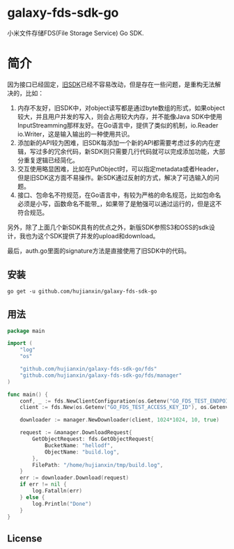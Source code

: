 # galaxy-fds-sdk-go
小米文件存储FDS(File Storage Service) Go SDK.

# 简介
因为接口已经固定，[旧SDK](https://github.com/XiaoMi/galaxy-fds-sdk-golang)已经不容易改动，但是存在一些问题，是重构无法解决的，比如：

1. 内存不友好，旧SDK中，对object读写都是通过byte数组的形式，如果object较大，并且用户并发的写入，则会占用较大内存，并不能像Java SDK中使用InputStreamming那样友好。在Go语言中，提供了类似的机制，io.Reader io.Writer，这是输入输出的一种使用共识。
2. 添加新的API较为困难，旧SDK每添加一个新的API都需要考虑过多的内在逻辑，写过多的冗余代码，新SDK则只需要几行代码就可以完成添加功能，大部分重复逻辑已经简化。
3. 交互使用略显困难，比如在PutObject时，可以指定metadata或者Header，但是旧SDK这方面不易操作。新SDK通过反射的方式，解决了可选输入的问题。
4. 接口、包命名不符规范，在Go语言中，有较为严格的命名规范，比如包命名必须是小写，函数命名不能带_，如果带了是勉强可以通过运行的，但是这不符合规范。

另外，除了上面几个新SDK具有的优点之外，新版SDK参照S3和OSS的sdk设计，我也为这个SDK提供了并发的upload和download。

最后，auth.go里面的signature方法是直接使用了旧SDK中的代码。

## 安装
`go get -u github.com/hujianxin/galaxy-fds-sdk-go`

## 用法
```go
package main

import (
	"log"
	"os"

	"github.com/hujianxin/galaxy-fds-sdk-go/fds"
	"github.com/hujianxin/galaxy-fds-sdk-go/fds/manager"
)

func main() {
	conf, _ := fds.NewClientConfiguration(os.Getenv("GO_FDS_TEST_ENDPOINT"))
	client := fds.New(os.Getenv("GO_FDS_TEST_ACCESS_KEY_ID"), os.Getenv("GO_FDS_TEST_ACCESS_KEY_SECRET"), conf)

	downloader := manager.NewDownloader(client, 1024*1024, 10, true)

	request := &manager.DownloadRequest{
		GetObjectRequest: fds.GetObjectRequest{
			BucketName: "hellodf",
			ObjectName: "build.log",
		},
		FilePath: "/home/hujianxin/tmp/build.log",
	}
	err := downloader.Download(request)
	if err != nil {
		log.Fatalln(err)
	} else {
		log.Println("Done")
	}
}
```

## License
